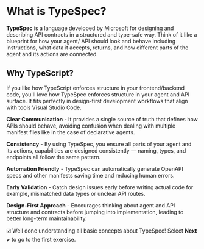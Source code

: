 # What is TypeSpec? 

**TypeSpec** is a language developed by Microsoft for designing and describing API contracts in a structured and type-safe way. Think of it like a blueprint for how your agent/ API should look and behave including instructions, what data it accepts, returns, and how different parts of the agent and its actions are connected.


## Why TypeScript?

If you like how TypeScript enforces structure in your frontend/backend code, you'll love how TypeSpec enforces structure in your agent and API surface. It fits perfectly in design-first development workflows that align with tools Visual Studio Code.

**Clear Communication** - It provides a single source of truth that defines how APIs should behave, avoiding confusion when dealing with multiple manifest files like in the case of declarative agents.

**Consistency** - By using TypeSpec, you ensure all parts of your agent and its actions, capabilities are designed consistently — naming, types, and endpoints all follow the same pattern.

**Automation Friendly** - TypeSpec can automatically generate OpenAPI specs and other manifests saving time and reducing human errors.

**Early Validation** - Catch design issues early before writing actual code for example, mismatched data types or unclear API routes.

**Design-First Approach** - Encourages thinking about agent and API structure and contracts before jumping into implementation, leading to better long-term maintainability.

☑️ Well done understanding all basic concepts about TypeSpec! Select **Next >** to go to the first exercise.
